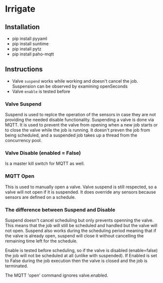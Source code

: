 # Irrigate

## Installation

- pip install pyyaml
- pip install suntime
- pip install pytz
- pip install paho-mqtt

## Instructions

- Valve `suspend` works while working and doesn't cancel the job. Suspension can be observed by examining openSeconds
- Valve `enable` is tested before

### Valve Suspend

Suspend is used to replce the operation of the sensors in case they are not providing the needed disable functionality. Suspending a valve is done via MQTT. It is used to prevent the valve from opening when a new job starts or to close the valve while the job is running. It doesn't preven the job from being scheduled, and a suspended job takes up a thread from the concurrency pool.

### Valve Disable (enabled = False)

Is a master kill switch for MQTT as well.

### MQTT Open

This is used to manually open a valve. Valve suspend is still respected, so a valve will not open
if it is suspended. It does override any sensors because sensors are defined on a schedule.

### The difference between Suspend and Disable

Suspend doesn't cancel scheduling but only prevents openning the valve. This means that the job will still be scheduled and handled but the valve will not open. Suspend also works during the scheduling period meaning that if the valve is already open, suspend will close it without cancelling the remaining time left for the schedule.

Enable is tested before scheduling, so if the valve is disabled (enable=false) the job will not be scheduled at all (unlike with suspended). If Enabled is set to False during the job execution then the valve is closed and the job is terminated.

The MQTT 'open' command ignores valve.enabled.
